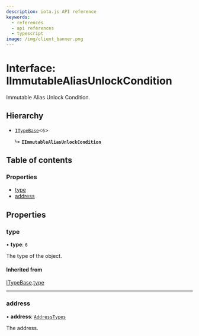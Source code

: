 ```yaml
---
description: iota.js API reference
keywords:
  - references
  - api references
  - typescript
image: /img/client_banner.png
---
```


# Interface: IImmutableAliasUnlockCondition

Immutable Alias Unlock Condition.

## Hierarchy

- [`ITypeBase`](ITypeBase.md)<`6`\>

  ↳ **`IImmutableAliasUnlockCondition`**

## Table of contents

### Properties

- [type](IImmutableAliasUnlockCondition.md#type)
- [address](IImmutableAliasUnlockCondition.md#address)

## Properties

### type

• **type**: `6`

The type of the object.

#### Inherited from

[ITypeBase](ITypeBase.md).[type](ITypeBase.md#type)

---

### address

• **address**: [`AddressTypes`](../api_ref.md#addresstypes)

The address.
